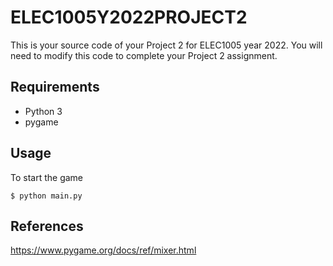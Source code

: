 # ELEC1005Y2022PROJECT2
This is your source code of your Project 2 for ELEC1005 year 2022.
You will need to modify this code to complete your Project 2 assignment.

## Requirements
- Python 3
- pygame

## Usage
To start the game

	$ python main.py

## References
<https://www.pygame.org/docs/ref/mixer.html>
